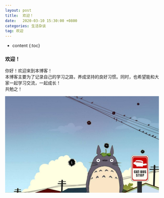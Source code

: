 ```yaml
---
layout: post
title:  欢迎！
date:   2020-03-10 15:30:00 +0800
categories: 生活杂谈
tag: 欢迎
---
```


* content
{:toc}


### 欢迎！    
你好！欢迎来到本博客！  
本博客主要为了记录自己的学习之路，养成坚持的良好习惯。同时，也希望能和大家一起学习交流，一起成长！  
共勉之！

![Welcome!](../styles/images/Totoro.jpg)


